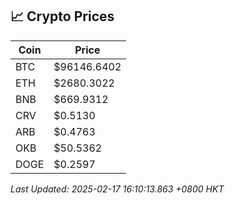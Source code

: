 ## 📈 Crypto Prices

| Coin | Price |
| ---- | ----- |
| BTC | $96146.6402 |
| ETH | $2680.3022 |
| BNB | $669.9312 |
| CRV | $0.5130 |
| ARB | $0.4763 |
| OKB | $50.5362 |
| DOGE | $0.2597 |

_Last Updated: 2025-02-17 16:10:13.863 +0800 HKT_